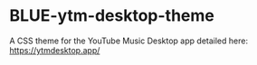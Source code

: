 # BLUE-ytm-desktop-theme
A CSS theme for the YouTube Music Desktop app detailed here: https://ytmdesktop.app/ 

